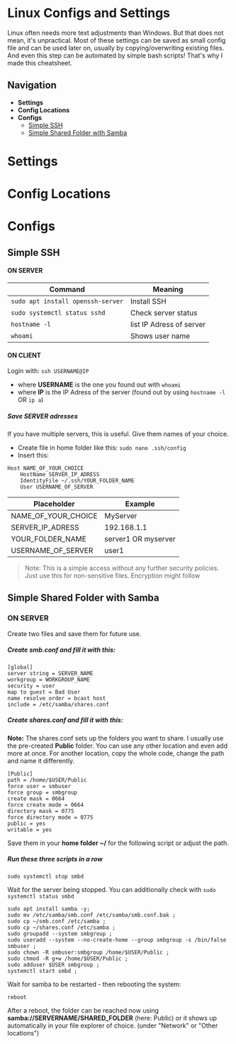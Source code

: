 # Linux Configs and Settings
Linux often needs more text adjustments than Windows. But that does not mean, it's unpractical. Most of these settings can be saved as small config file and 
can be used later on, usually by copying/overwriting existing files. And even this step can be automated by simple bash scripts! That's why I made this cheatsheet.


## Navigation
- **Settings**
- **Config Locations**
- **Configs**
  - [Simple SSH](#simple-ssh)
  - [Simple Shared Folder with Samba](#simple-shared-folder-with-samba)

# Settings

# Config Locations

# Configs
## Simple SSH
#### ON SERVER
|Command|Meaning|
|---|---|
|`sudo apt install openssh-server`|Install SSH|
|`sudo systemctl status sshd`|Check server status|
|`hostname -l`|list IP Adress of server|
|`whoami`|Shows user name|

#### ON CLIENT
Login with: `ssh USERNAME@IP`<br>
- where **USERNAME** is the one you found out with `whoami`<br>
- where **IP** is the IP Adress of the server (found out by using `hostname -l` OR `ip a`)

##### Save SERVER adresses
If you have multiple servers, this is useful. Give them names of your choice.
- Create file in home folder like this: `sudo nano .ssh/config`
- Insert this:
```
Host NAME_OF_YOUR_CHOICE
    HostName SERVER_IP_ADRESS
    IdentityFile ~/.ssh/YOUR_FOLDER_NAME
    User USERNAME_OF_SERVER
```
|Placeholder|Example|
|---|---|
|NAME_OF_YOUR_CHOICE|MyServer|
|SERVER_IP_ADRESS|192.168.1.1|
|YOUR_FOLDER_NAME|server1 OR myserver|
|USERNAME_OF_SERVER|user1|

> Note: This is a simple access without any further security policies. Just use this for non-sensitive files. Encryption might follow

## Simple Shared Folder with Samba
### ON SERVER
Create two files and save them for future use.
##### Create smb.conf and fill it with this:
```
[global]
server string = SERVER_NAME
workgroup = WORKGROUP_NAME
security = user
map to guest = Bad User
name resolve order = bcast host
include = /etc/samba/shares.conf
```
##### Create shares.conf and fill it with this:
**Note:** The shares.conf sets up the folders you want to share. I usually use the pre-created __Public__ folder. You can use any other location and even add more at once. For another location, copy the whole code, change the path and name it differently. 
```
[Public]
path = /home/$USER/Public
force user = smbuser
force group = smbgroup
create mask = 0664
force create mode = 0664
directory mask = 0775
force directory mode = 0775
public = yes
writable = yes
```

Save them in your **home folder ~/** for the following script or adjust the path.
##### Run these three scripts in a row
```
sudo systemctl stop smbd
```
Wait for the server being stopped. You can additionally check with `sudo systemctl status smbd`
```
sudo apt install samba -y; 
sudo mv /etc/samba/smb.conf /etc/samba/smb.conf.bak ;
sudo cp ~/smb.conf /etc/samba ;
sudo cp ~/shares.conf /etc/samba ;
sudo groupadd --system smbgroup ;
sudo useradd --system --no-create-home --group smbgroup -s /bin/false smbuser ; 
sudo chown -R smbuser:smbgroup /home/$USER/Public ;
sudo chmod -R g+w /home/$USER/Public ;
sudo adduser $USER smbgroup ;
systemctl start smbd ;
```
Wait for samba to be restarted - then rebooting the system:
```
reboot
```
After a reboot, the folder can be reached now using **samba://SERVERNAME/SHARED_FOLDER** (here: Public) or it shows up automatically in your file explorer of choice. (under "Network" or "Other locations")

